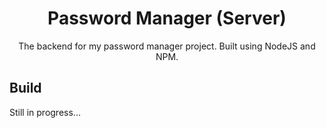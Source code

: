 <h1 align="center">
Password Manager (Server)
</h1>
<p align="center">
The backend for my password manager project. Built using NodeJS and NPM. 
</p>

## Build

Still in progress...
